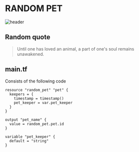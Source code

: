 # RANDOM PET
![header](https://cdnb.artstation.com/p/assets/images/images/049/299/913/large/pablo-munoz-gomez-phycodurus-final.jpg)

## Random quote
> Until one has loved an animal, a part of one's soul remains unawakened.


## main.tf
Consists of the following code
```hcl
resource "random_pet" "pet" {
  keepers = {
    timestamp = timestamp()
    pet_keeper = var.pet_keeper
  }
}

output "pet_name" {
  value = random_pet.pet.id
}

variable "pet_keeper" {
  default = "string"
}
```
